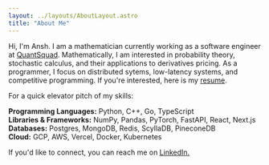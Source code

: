 ```yaml
---
layout: ../layouts/AboutLayout.astro
title: "About Me"
---
```


Hi, I'm Ansh. I am a mathematician currently working as a software engineer at <a href="https://www.quantsquad.net/" target="_blank">QuantSquad</a>. Mathematically, I am interested in probability theory, stochastic calculus, and their applications to derivatives pricing. As a programmer, I focus on distributed sytems, low-latency systems, and competitive programming. If you're interested, here is my <a href="https://anshuman-singh-resume.tiiny.site/" target="_blank">resume</a>.

For a quick elevator pitch of my skills:

**Programming Languages:** Python, C++, Go, TypeScript\
**Libraries & Frameworks:** NumPy, Pandas, PyTorch, FastAPI, React, Next.js\
**Databases:** Postgres, MongoDB, Redis, ScyllaDB, PineconeDB\
**Cloud:** GCP, AWS, Vercel, Docker, Kubernetes

If you'd like to connect, you can reach me on [LinkedIn.](https://www.linkedin.com/in/mr-money-in-the-bank/)

